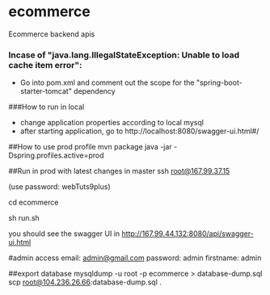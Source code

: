 # ecommerce
 Ecommerce backend apis

### Incase of "java.lang.IllegalStateException: Unable to load cache item error":
- Go into pom.xml and comment out the scope for the "spring-boot-starter-tomcat" dependency

###How to run in local
- change application properties according to local mysql
- after starting application, go to http://localhost:8080/swagger-ui.html#/

##How to use prod profile
mvn package
java -jar -Dspring.profiles.active=prod <package name in target>

##Run in prod with latest changes in master
ssh root@167.99.37.15


(use password: webTuts9plus)

cd ecommerce

sh run.sh 

you should see the swagger UI in http://167.99.44.132:8080/api/swagger-ui.html

#admin access
email: admin@gmail.com
password: admin
firstname: admin


##export database 
mysqldump -u root -p ecommerce > database-dump.sql
scp root@104.236.26.66:database-dump.sql .
